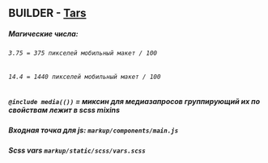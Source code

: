 ## BUILDER - <a href="https://github.com/tars/tars">Tars</a>

##### Магические числа:<br>
###### `3.75 = 375 пикселей мобильный макет / 100`
###### `14.4 = 1440 пикселей мобильный макет / 100`
##### `@include media(())` = миксин для медиазапросов группирующий их по свойствам лежит в scss mixins

##### Входная точка для js: `markup/components/main.js`
##### Scss vars _`markup/static/scss/vars.scss`_
